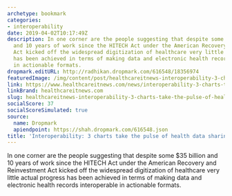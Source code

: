 ```yaml
---
archetype: bookmark
categories:
- interoperability
date: 2019-04-02T10:17:49Z
description: In one corner are the people suggesting that despite some $35 billion
  and 10 years of work since the HITECH Act under the American Recovery and Reinvestment
  Act kicked off the widespread digitization of healthcare very little actual progress
  has been achieved in terms of making data and electronic health records interoperable
  in actionable formats.
dropmark.editURL: http://radhikan.dropmark.com/616548/18356974
featuredImage: /img/content/post/healthcareitnews-interoperability-3-charts-take-the-pulse-of-health-data-sharing-today.png
link: https://www.healthcareitnews.com/news/interoperability-3-charts-take-pulse-health-data-sharing-today
linkBrand: healthcareitnews.com
slug: healthcareitnews-interoperability-3-charts-take-the-pulse-of-health-data-sharing-today
socialScore: 37
socialScoreSimulated: true
source:
  name: Dropmark
  apiendpoint: https://shah.dropmark.com/616548.json
title: 'Interoperability: 3 charts take the pulse of health data sharing today'
---
```

In one corner are the people suggesting that despite some $35 billion and 10 years of work since the HITECH Act under the American Recovery and Reinvestment Act kicked off the widespread digitization of healthcare very little actual progress has been achieved in terms of making data and electronic health records interoperable in actionable formats.

